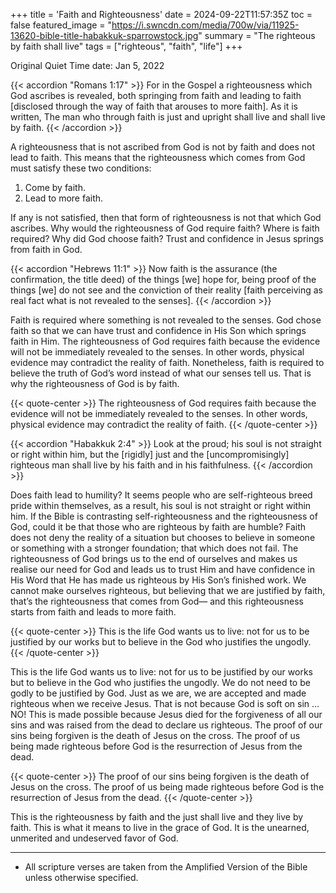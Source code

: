 +++
title = 'Faith and Righteousness'
date = 2024-09-22T11:57:35Z
toc = false
featured_image = "https://i.swncdn.com/media/700w/via/11925-13620-bible-title-habakkuk-sparrowstock.jpg"
summary = "The righteous by faith shall live"
tags = ["righteous", "faith", "life"]
+++

Original Quiet Time date: Jan 5, 2022

{{< accordion "Romans 1:17" >}}
For in the Gospel a righteousness which God ascribes is revealed, both springing
from faith and leading to faith \[disclosed through the way of faith that arouses
to more faith\]. As it is written, The man who through faith is just and upright
shall live and shall live by faith.
{{< /accordion >}}

A righteousness that is not ascribed from God is not by faith and does not lead
to faith. This means that the righteousness which comes from God must satisfy
these two conditions:

1. Come by faith.
2. Lead to more faith.

If any is not satisfied, then that form of righteousness is not that which God
ascribes. Why would the righteousness of God require faith? Where is faith
required? Why did God choose faith? Trust and confidence in Jesus springs from
faith in God.

{{< accordion "Hebrews 11:1" >}}
Now faith is the assurance (the confirmation, the title deed) of the things \[we\]
hope for, being proof of the things [we] do not see and the conviction of their
reality \[faith perceiving as real fact what is not revealed to the senses\].
{{< /accordion >}}

Faith is required where something is not revealed to the senses. God chose faith
so that we can have trust and confidence in His Son which springs faith in Him.
The righteousness of God requires faith because the evidence will not be
immediately revealed to the senses. In other words, physical evidence may
contradict the reality of faith. Nonetheless, faith is required to believe the
truth of God’s word instead of what our senses tell us. That is why the righteousness
of God is by faith.

{{< quote-center >}}
The righteousness of God requires faith because the evidence will not be immediately
revealed to the senses. In other words, physical evidence may contradict the reality
of faith.
{{< /quote-center >}}

{{< accordion "Habakkuk 2:4" >}}
Look at the proud; his soul is not straight or right within him, but the
\[rigidly\] just and the \[uncompromisingly\] righteous man shall live by his faith
and in his faithfulness.
{{< /accordion >}}

Does faith lead to humility? It seems people who are self-righteous breed pride
within themselves, as a result, his soul is not straight or right within him. If
the Bible is contrasting self-righteousness and the righteousness of God, could
it be that those who are righteous by faith are humble? Faith does not deny the
reality of a situation but chooses to believe in someone or something with a
stronger foundation; that which does not fail. The righteousness of God brings
us to the end of ourselves and makes us realise our need for God and leads us to
trust Him and have confidence in His Word that He has made us righteous by His
Son’s finished work. We cannot make ourselves righteous, but believing that we
are justified by faith, that’s the righteousness that comes from God— and this
righteousness starts from faith and leads to more faith.

{{< quote-center >}}
This is the life God wants us to live: not for us to be justified by our works
but to believe in the God who justifies the ungodly.
{{< /quote-center >}}

This is the life God wants us to live: not for us to be justified by our works
but to believe in the God who justifies the ungodly. We do not need to be godly
to be justified by God. Just as we are, we are accepted and made righteous when
we receive Jesus. That is not because God is soft on sin … NO! This is made
possible because Jesus died for the forgiveness of all our sins and was raised
from the dead to declare us righteous. The proof of our sins being forgiven is
the death of Jesus on the cross. The proof of us being made righteous before God
is the resurrection of Jesus from the dead.

{{< quote-center >}}
The proof of our sins being forgiven is the death of Jesus on the cross. The
proof of us being made righteous before God is the resurrection of Jesus from the
dead.
{{< /quote-center >}}

This is the righteousness by faith and the just shall live and they live by
faith. This is what it means to live in the grace of God. It is the unearned,
unmerited and undeserved favor of God.

---

- All scripture verses are taken from the Amplified Version of the Bible unless
  otherwise specified.

